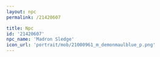 ```yaml
---
layout: npc
permalink: /21420607

title: Npc
id: '21420607'
npc_name: 'Madron Sledge'
icon_url: 'portrait/mob/21000961_m_demonmaulblue_p.png'
---
```

